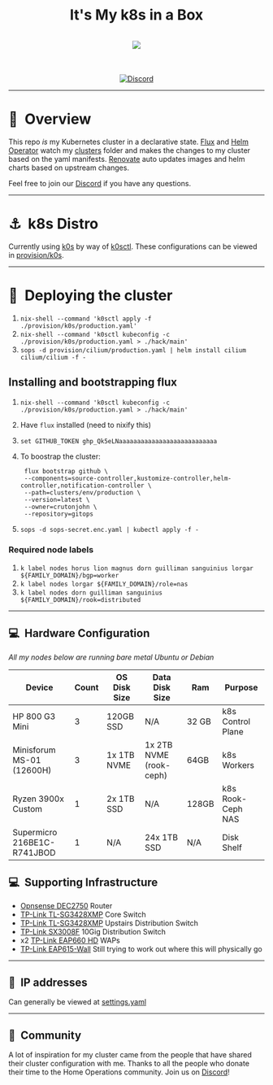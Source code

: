 <h1 align="center">
  It's My k8s in a Box
  <br />
  <br />
  <img src="https://i.imgur.com/p1RzXjQ.png">
</h1>
<br />
<div align="center">

[![Discord](https://img.shields.io/badge/discord-chat-7289DA.svg?maxAge=60&style=flat-square)](https://discord.gg/home-operations)

</div>

---

# :book:&nbsp; Overview

This repo _is_ my Kubernetes cluster in a declarative state. [Flux](https://github.com/fluxcd/flux2) and [Helm Operator](https://github.com/fluxcd/helm-operator) watch my [clusters](./clusters/) folder and makes the changes to my cluster based on the yaml manifests. [Renovate](https://github.com/renovatebot/renovate) auto updates images and helm charts based on upstream changes.

Feel free to join our [Discord](https://discord.gg/home-operations) if you have any questions.

---

# :anchor:&nbsp; k8s Distro

Currently using [k0s](https://k0sproject.io) by way of [k0sctl](https://github.com/k0sproject/k0sctl). These configurations can be viewed in [provision/k0s](./provision/k0s/).

---
# :speedboat:&nbsp; Deploying the cluster

1. `nix-shell --command 'k0sctl apply -f ./provision/k0s/production.yaml'`
2. `nix-shell --command 'k0sctl kubeconfig -c ./provision/k0s/production.yaml > ./hack/main'`
3. `sops -d provision/cilium/production.yaml | helm install cilium cilium/cilium -f -`

## Installing and bootstrapping flux

1. `nix-shell --command 'k0sctl kubeconfig -c ./provision/k0s/production.yaml > ./hack/main'`
2. Have `flux` installed (need to nixify this)
3. `set GITHUB_TOKEN ghp_Qk5eLNaaaaaaaaaaaaaaaaaaaaaaaaaaa`
4. To boostrap the cluster:

        flux bootstrap github \
        --components=source-controller,kustomize-controller,helm-controller,notification-controller \
        --path=clusters/env/production \
        --version=latest \
        --owner=crutonjohn \
        --repository=gitops

5. `sops -d sops-secret.enc.yaml | kubectl apply -f -`

### Required node labels

1. `k label nodes horus lion magnus dorn guilliman sanguinius lorgar ${FAMILY_DOMAIN}/bgp=worker`
2. `k label nodes lorgar ${FAMILY_DOMAIN}/role=nas`
3. `k label nodes dorn guilliman sanguinius ${FAMILY_DOMAIN}/rook=distributed`

---
## :computer:&nbsp; Hardware Configuration

_All my nodes below are running bare metal Ubuntu or Debian_

| Device                  | Count | OS Disk Size            | Data Disk Size                           | Ram  | Purpose |
|-------------------------|-------|-------------------------|------------------------------------------|------|---------|
| HP 800 G3 Mini          | 3     | 120GB SSD | N/A                                      | 32 GB | k8s Control Plane |
| Minisforum MS-01 (12600H)          | 3     | 1x 1TB NVME            | 1x 2TB NVME (rook-ceph)                   | 64GB | k8s Workers |
| Ryzen 3900x Custom     | 1     | 2x 1TB SSD  | N/A                                      | 128GB | k8s Rook-Ceph NAS |
| Supermicro 216BE1C-R741JBOD         | 1     | N/A                     | 24x 1TB SSD                              | N/A  | Disk Shelf |


## :computer:&nbsp; Supporting Infrastructure

- [Opnsense DEC2750](https://shop.opnsense.com/product/dec2750-opnsense-rack-security-appliance/) Router
- [TP-Link TL-SG3428XMP](https://www.tp-link.com/us/business-networking/omada-sdn-switch/tl-sg3428xmp/) Core Switch
- [TP-Link TL-SG3428XMP](https://www.tp-link.com/us/business-networking/omada-sdn-switch/tl-sg3428xmp/) Upstairs Distribution Switch
- [TP-Link SX3008F](https://www.tp-link.com/us/business-networking/managed-switch/tl-sx3008f/) 10Gig Distribution Switch
- x2 [TP-Link EAP660 HD](https://www.tp-link.com/us/business-networking/omada-sdn-access-point/eap660-hd/) WAPs
- [TP-Link EAP615-Wall](https://www.tp-link.com/us/business-networking/omada-wifi-wall-plate/eap615-wall/) Still trying to work out where this will physically go

---

## :memo:&nbsp; IP addresses

Can generally be viewed at [settings.yaml](./clusters/secrets/generic/settings.yaml)

---
## :handshake:&nbsp; Community

A lot of inspiration for my cluster came from the people that have shared their cluster configuration with me. Thanks to all the people who donate their time to the Home Operations community. Join us on [Discord](https://discord.gg/home-operations)!
